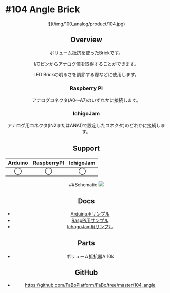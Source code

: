 # #104 Angle Brick

<center>![](/img/100_analog/product/104.jpg)
<!--COLORME-->

## Overview
ボリューム抵抗を使ったBrickです。

I/Oピンからアナログ値を取得することができます。

LED Brickの明るさを調節する際などに使用します。

### Raspberry PI
アナログコネクタ(A0〜A7)のいずれかに接続します。

### IchigoJam
アナログ用コネクタ(IN2またはANA()で設定したコネクタ)のどれかに接続します。


## Support
|Arduino|RaspberryPI|IchigoJam|
|:--:|:--:|:--:|
|◯|◯|◯|

##Schematic
![](/img/100_analog/schematic/104_angle.png)

## Docs

* [Arduino用サンプル](http://docs.fabo.io/fabo/arduino/brick_analog/104_brick_analog_angle.html)
* [RaspPi用サンプル](http://docs.fabo.io/fabo/rasppi/brick_analog/104_brick_analog_angle.html)
* [IchogoJam用サンプル](http://docs.fabo.io/fabo/ichigojam/brick_analog/104_brick_analog_angle.html)

## Parts
- ボリューム抵抗器A 10k

## GitHub
- https://github.com/FaBoPlatform/FaBo/tree/master/104_angle
